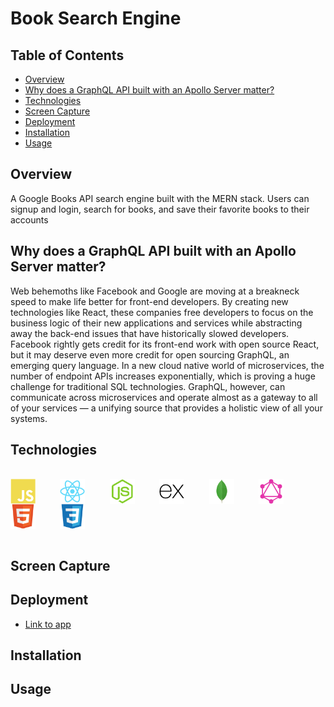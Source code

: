<!-- omit in toc -->
# Book Search Engine

<!-- omit in toc -->
## Table of Contents

- [Overview](#overview)
- [Why does a GraphQL API built with an Apollo Server matter?](#why-does-a-graphql-api-built-with-an-apollo-server-matter)
- [Technologies](#technologies)
- [Screen Capture](#screen-capture)
- [Deployment](#deployment)
- [Installation](#installation)
- [Usage](#usage)


## Overview
A Google Books API search engine built with the MERN stack. Users can signup and login, search for books, and save their favorite books to their accounts

## Why does a GraphQL API built with an Apollo Server matter?
Web behemoths like Facebook and Google are moving at a breakneck speed to make life better for front-end developers. By creating new technologies like React, these companies free developers to focus on the business logic of their new applications and services while abstracting away the back-end issues that have historically slowed developers. Facebook rightly gets credit for its front-end work with open source React, but it may deserve even more credit for open sourcing GraphQL, an emerging query language. In a new cloud native world of microservices, the number of endpoint APIs increases exponentially, which is proving a huge challenge for traditional SQL technologies. GraphQL, however, can communicate across microservices and operate almost as a gateway to all of your services — a unifying source that provides a holistic view of all your systems.

## Technologies
<div style="display: inline_block"><br>
  <img height="40" align="center" alt="Chris-Js" height="30" width="40" src="https://raw.githubusercontent.com/devicons/devicon/master/icons/javascript/javascript-plain.svg">
 &nbsp;&nbsp;&nbsp;&nbsp;&nbsp;&nbsp;&nbsp;&nbsp;
  <img height="40" align="center" alt="Chris-React" height="30" width="40" src="https://raw.githubusercontent.com/devicons/devicon/master/icons/react/react-original.svg">
 &nbsp;&nbsp;&nbsp;&nbsp;&nbsp;&nbsp;&nbsp;&nbsp;
 <img height="40" align="center" alt="Chris-Node" height="30" width="40" src="https://raw.githubusercontent.com/devicons/devicon/master/icons/nodejs/nodejs-original.svg">
 &nbsp;&nbsp;&nbsp;&nbsp;&nbsp;&nbsp;&nbsp;&nbsp;
 <img height="40" align="center" alt="Chris-Express" height="30" width="40" src="https://raw.githubusercontent.com/devicons/devicon/master/icons/express/express-original.svg">
 &nbsp;&nbsp;&nbsp;&nbsp;&nbsp;&nbsp;&nbsp;&nbsp;
 <img height="40" align="center" alt="Chris-MongoDB" height="30" width="40" src="https://raw.githubusercontent.com/devicons/devicon/master/icons/mongodb/mongodb-original.svg">
 &nbsp;&nbsp;&nbsp;&nbsp;&nbsp;&nbsp;&nbsp;&nbsp;
 <img height="40" align="center" alt="Chris-GraphQL" height="30" width="40" src="https://raw.githubusercontent.com/devicons/devicon/master/icons/graphql/graphql-plain.svg">
 &nbsp;&nbsp;&nbsp;&nbsp;&nbsp;&nbsp;&nbsp;&nbsp;
  <img height="40" align="center" alt="Chris-HTML" height="30" width="40" src="https://raw.githubusercontent.com/devicons/devicon/master/icons/html5/html5-original.svg">
 &nbsp;&nbsp;&nbsp;&nbsp;&nbsp;&nbsp;&nbsp;&nbsp;
  <img height="40" align="center" alt="Chris-CSS" height="30" width="40" src="https://raw.githubusercontent.com/devicons/devicon/master/icons/css3/css3-original.svg">
  &nbsp;&nbsp;&nbsp;&nbsp;&nbsp;&nbsp;&nbsp;&nbsp;
</div>
  
</br>

## Screen Capture

## Deployment
- [Link to app]()

## Installation

## Usage
